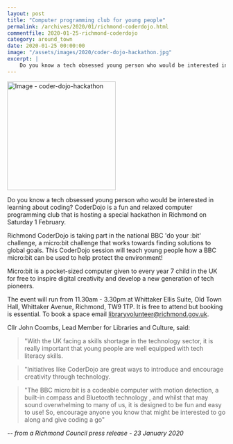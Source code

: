 ```yaml
---
layout: post
title: "Computer programming club for young people"
permalink: /archives/2020/01/richmond-coderdojo.html
commentfile: 2020-01-25-richmond-coderdojo
category: around_town
date: 2020-01-25 00:00:00
image: "/assets/images/2020/coder-dojo-hackathon.jpg"
excerpt: |
    Do you know a tech obsessed young person who would be interested in learning about coding? CoderDojo is a fun and relaxed computer programming club that is hosting a special hackathon in Richmond on Saturday 1 February.
---
```

<a href="/assets/images/2020/coder-dojo-hackathon.jpg" title="Click for a larger image"><img src="/assets/images/2020/coder-dojo-hackathon-thumb.jpg" width="250" alt="Image - coder-dojo-hackathon"  class="photo right"/></a>


Do you know a tech obsessed young person who would be interested in learning about coding? CoderDojo is a fun and relaxed computer programming club that is hosting a special hackathon in Richmond on Saturday 1 February.

Richmond CoderDojo is taking part in the national BBC 'do your :bit' challenge, a micro:bit challenge that works towards finding solutions to global goals. This CoderDojo session will teach young people how a BBC micro:bit can be used to help protect the environment!

Micro:bit is a pocket-sized computer given to every year 7 child in the UK for free to inspire digital creativity and develop a new generation of tech pioneers.

The event will run from 11.30am - 3.30pm at Whittaker Ellis Suite, Old Town Hall, Whittaker Avenue, Richmond, TW9 1TP. It is free to attend but booking is essential. To book a space email  [libraryvolunteer@richmond.gov.uk](mailto:libraryvolunteer@richmond.gov.uk).

Cllr John Coombs, Lead Member for Libraries and Culture, said:

> "With the UK facing a skills shortage in the technology sector, it is really important that young people are well equipped with tech literacy skills.

> "Initiatives like CoderDojo are great ways to introduce and encourage creativity through technology.

> "The BBC micro:bit is a codeable computer with motion detection, a built-in compass and Bluetooth technology , and whilst that may sound overwhelming to many of us, it is designed to be fun and easy to use! So, encourage anyone you know that might be interested to go along and give coding a go"

<cite>-- from a Richmond Council press release - 23 January 2020</cite>
